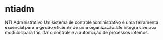 # ntiadm
NTI Administrativo
Um sistema de controle administrativo é uma ferramenta essencial para a gestão eficiente de uma organização. Ele integra diversos módulos para facilitar o controle e a automação de processos internos.
